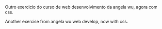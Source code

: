 Outro exercicio do curso de web desenvolvimento da angela wu, agora com css.

Another exercise from angela wu web develop, now with css.
